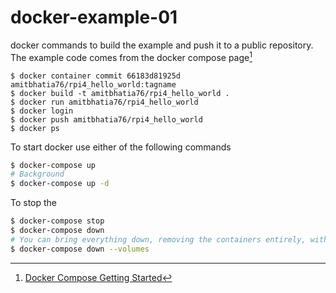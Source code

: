 # docker-example-01

docker commands to build the example and push it to a public repository. The example code comes from the docker compose page[^1]

```
$ docker container commit 66183d81925d amitbhatia76/rpi4_hello_world:tagname
$ docker build -t amitbhatia76/rpi4_hello_world . 
$ docker run amitbhatia76/rpi4_hello_world
$ docker login
$ docker push amitbhatia76/rpi4_hello_world
$ docker ps
```


To start docker use either of the following commands
```bash
$ docker-compose up
# Background
$ docker-compose up -d
```
To stop the
```bash
$ docker-compose stop
$ docker-compose down
# You can bring everything down, removing the containers entirely, with the down command. Pass --volumes to also remove the data volume used by the Redis container
$ docker-compose down --volumes
```

[^1]: [Docker Compose Getting Started](https://docs.docker.com/compose/gettingstarted/)

